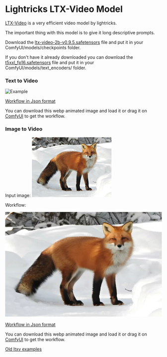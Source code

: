 # Lightricks LTX-Video Model

[LTX-Video](https://huggingface.co/Lightricks/LTX-Video) is a very efficient video model by lightricks.

The important thing with this model is to give it long descriptive prompts.

Download the [ltx-video-2b-v0.9.5.safetensors](https://huggingface.co/Lightricks/LTX-Video/blob/main/ltx-video-2b-v0.9.5.safetensors) file and put it in your ComfyUI/models/checkpoints folder.

If you don't have it already downloaded you can download the [t5xxl_fp16.safetensors](https://huggingface.co/Comfy-Org/mochi_preview_repackaged/blob/main/split_files/text_encoders/t5xxl_fp16.safetensors) file and put it in your ComfyUI/models/text_encoders/ folder.

### Text to Video

![Example](ltxv_text_to_video_0.9.5.webp)

[Workflow in Json format](ltxv_text_to_video_0.9.5.json)

You can download this webp animated image and load it or drag it on [ComfyUI](https://github.com/comfyanonymous/ComfyUI) to get the workflow.

### Image to Video

Input image:
<img src="fox.jpg" width="256" />

Workflow:

![Example](ltxv_image_to_video.0.9.5.webp)

[Workflow in Json format](ltxv_image_to_video.0.9.5.json)

You can download this webp animated image and load it or drag it on [ComfyUI](https://github.com/comfyanonymous/ComfyUI) to get the workflow.


[Old ltxv examples](README_old.md)


